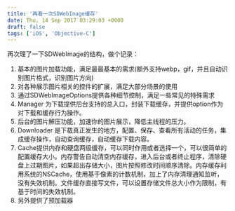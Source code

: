 ```yaml
---
title: '再看一次SDWebImage缓存'
date: Thu, 14 Sep 2017 03:29:03 +0000
draft: false
tags: ['iOS', 'Objective-C']
---
```


再次理了一下SDWebImage的结构，做个记录：

1.  基本的图片加载功能，满足最最基本的需求(额外支持webp，gif，并且自动识别图片格式，识别图片方向)
2.  对各种展示图片相关的控件的扩展，满足大部分场景的使用
3.  通过SDWebImageOptions提供各种细节控制，满足一些常见的特殊需求
4.  Manager 为下载提供后台支持的总入口，封装下载缓存，并提供option作为对下载和缓存行为操作。
5.  后台的图片解压功能，加速你的图片展示，降低主线程的压力。
6.  Downloader 是下载真正发生的地方，配置、保存、查看所有活动的任务，集成缓存操作，自动查询缓存，自动缓存下载内容。
7.  Cache提供内存和硬盘两级缓存，可以同时作用或者选择一个，可以很简单的配置缓存大小。内存警告自动清空内存缓存，进入后台或者终止程序，清除硬盘上过期图片，如果超出存储大小，图片按照修改时间顺序清除。内存缓存利用系统的NSCache，使用基于像素的计数机制，加上了内存清理通知监听，没有失效机制。文件缓存直接写文件，可以设置存储文件总大小作为限制，有基于时间的失效机制。
8.  另外提供了预加载器